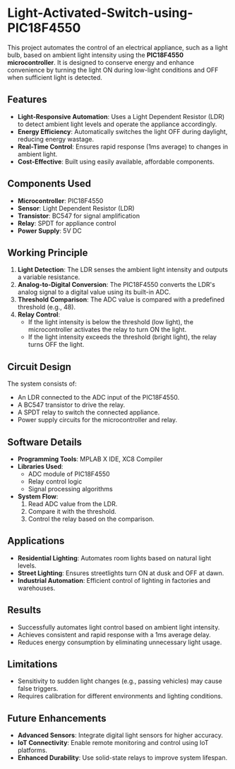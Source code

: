 # Light-Activated-Switch-using-PIC18F4550
This project automates the control of an electrical appliance, such as a light bulb, based on ambient light intensity using the **PIC18F4550 microcontroller**. It is designed to conserve energy and enhance convenience by turning the light ON during low-light conditions and OFF when sufficient light is detected.

## Features

- **Light-Responsive Automation**: Uses a Light Dependent Resistor (LDR) to detect ambient light levels and operate the appliance accordingly.
- **Energy Efficiency**: Automatically switches the light OFF during daylight, reducing energy wastage.
- **Real-Time Control**: Ensures rapid response (1ms average) to changes in ambient light.
- **Cost-Effective**: Built using easily available, affordable components.

## Components Used

- **Microcontroller**: PIC18F4550
- **Sensor**: Light Dependent Resistor (LDR)
- **Transistor**: BC547 for signal amplification
- **Relay**: SPDT for appliance control
- **Power Supply**: 5V DC

## Working Principle

1. **Light Detection**: The LDR senses the ambient light intensity and outputs a variable resistance.
2. **Analog-to-Digital Conversion**: The PIC18F4550 converts the LDR's analog signal to a digital value using its built-in ADC.
3. **Threshold Comparison**: The ADC value is compared with a predefined threshold (e.g., 48).
4. **Relay Control**: 
   - If the light intensity is below the threshold (low light), the microcontroller activates the relay to turn ON the light.
   - If the light intensity exceeds the threshold (bright light), the relay turns OFF the light.

## Circuit Design

The system consists of:
- An LDR connected to the ADC input of the PIC18F4550.
- A BC547 transistor to drive the relay.
- A SPDT relay to switch the connected appliance.
- Power supply circuits for the microcontroller and relay.

## Software Details

- **Programming Tools**: MPLAB X IDE, XC8 Compiler
- **Libraries Used**:
  - ADC module of PIC18F4550
  - Relay control logic
  - Signal processing algorithms
- **System Flow**:
  1. Read ADC value from the LDR.
  2. Compare it with the threshold.
  3. Control the relay based on the comparison.

## Applications

- **Residential Lighting**: Automates room lights based on natural light levels.
- **Street Lighting**: Ensures streetlights turn ON at dusk and OFF at dawn.
- **Industrial Automation**: Efficient control of lighting in factories and warehouses.

## Results

- Successfully automates light control based on ambient light intensity.
- Achieves consistent and rapid response with a 1ms average delay.
- Reduces energy consumption by eliminating unnecessary light usage.

## Limitations

- Sensitivity to sudden light changes (e.g., passing vehicles) may cause false triggers.
- Requires calibration for different environments and lighting conditions.

## Future Enhancements

- **Advanced Sensors**: Integrate digital light sensors for higher accuracy.
- **IoT Connectivity**: Enable remote monitoring and control using IoT platforms.
- **Enhanced Durability**: Use solid-state relays to improve system lifespan.
